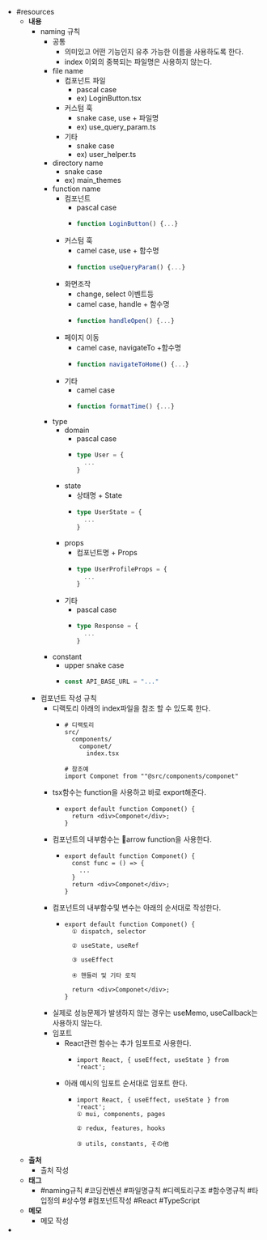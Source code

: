 - #resources
	- **내용**
		- naming 규칙
			- 공통
				- 의미있고 어떤 기능인지 유추 가능한 이름을 사용하도록 한다.
				- index 이외의 중복되는 파일명은 사용하지 않는다.
			- file name
				- 컴포넌트 파일
					- pascal case
					- ex) LoginButton.tsx
				- 커스텀 훅
					- snake case, use + 파일명
					- ex) use_query_param.ts
				- 기타
					- snake case
					- ex) user_helper.ts
			- directory name
				- snake case
				- ex) main_themes
			- function name
				- 컴포넌트
					- pascal case
					- ```typescript
					  function LoginButton() {...}
					  ```
				- 커스텀 훅
					- camel case, use + 함수명
					- ```typescript
					  function useQueryParam() {...}
					  ```
				- 화면조작
					- change, select 이벤트등
					- camel case, handle + 함수명
					- ```typescript
					  function handleOpen() {...}
					  ```
				- 페이지 이동
					- camel case, navigateTo +함수명
					- ```typescript
					  function navigateToHome() {...}
					  ```
				- 기타
					- camel case
					- ```typescript
					  function formatTime() {...}
					  ```
			- type
				- domain
					- pascal case
					- ```typescript
					  type User = {
					    ...
					  }
					  ```
				- state
					- 상태명 + State
					- ```typescript
					  type UserState = {
					    ...
					  }
					  ```
				- props
					- 컴포넌트명 + Props
					- ```typescript
					  type UserProfileProps = {
					    ...
					  }
					  ```
				- 기타
					- pascal case
					- ```typescript
					  type Response = {
					    ...
					  }
					  ```
			- constant
				- upper snake case
				- ```typescript
				  const API_BASE_URL = "..."
				  ```
		- 컴포넌트 작성 규칙
			- 디랙토리 아래의 index파일을 참조 할 수 있도록 한다.
				- ```
				  # 디랙토리
				  src/
				    components/
				      componet/
				        index.tsx
				              
				  # 참조예
				  import Componet from ""@src/components/componet"
				  ```
			- tsx함수는 function을 사용하고 바로 export해준다.
				- ```tsx
				  export default function Componet() {
				    return <div>Componet</div>;
				  }
				  ```
			- 컴포넌트의 내부함수는 arrow function을 사용한다.
				- ```tsx
				  export default function Componet() {
				    const func = () => {
				      ...
				    }
				    return <div>Componet</div>;
				  }
				  ```
			- 컴포넌트의 내부함수및 변수는 아래의 순서대로 작성한다.
				- ```tsx
				  export default function Componet() {
				    ① dispatch, selector
				    
				    ② useState, useRef
				    
				    ③ useEffect
				    
				    ④ 핸들러 및 기타 로직
				    
				    return <div>Componet</div>;
				  }
				  ```
			- 실제로 성능문제가 발생하지 않는 경우는 useMemo, useCallback는 사용하지 않는다.
			- 임포트
				- React관련 함수는 추가 임포트로 사용한다.
					- ```tsx
					  import React, { useEffect, useState } from 'react';
					  ```
				- 아래 예시의 임포트 순서대로 임포트 한다.
					- ```tsx
					  import React, { useEffect, useState } from 'react';
					  ① mui, components, pages
					  
					  ② redux, features, hooks
					  
					  ③ utils, constants, その他
					  ```
	- **출처**
		- 출처 작성
	- **태그**
		- #naming규칙 #코딩컨벤션 #파일명규칙 
		  #디렉토리구조 #함수명규칙 #타입정의 
		  #상수명 #컴포넌트작성 #React #TypeScript
	- **메모**
		- 메모 작성
-